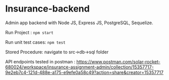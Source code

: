 # Insurance-backend

Admin app backend with Node JS, Express JS, PostgreSQL, Sequelize.

Run Project :
`npm start`

Run unit test cases:
`npm test`

Stored Procedure:
navigate to src->db->sql folder

API endpoints tested in postman :
https://www.postman.com/solar-rocket-680024/workspace/insurance-assignment-admin/collection/15357717-9e2eb7c4-121d-488e-a175-e9efe0a58c49?action=share&creator=15357717

